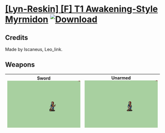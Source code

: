 # [\[Lyn-Reskin\] \[F\] T1 Awakening-Style Myrmidon](./) [![Download](https://img.shields.io/badge/Download-%5BLyn--Reskin%5D%20%5BF%5D%20T1%20Awakening-Style%20Myrmidon-red)](https://minhaskamal.github.io/DownGit/#/home?url=https://github.com/Klokinator/FE-Repo/tree/main/Battle%20Animations/Lords%20-%20FE6,%20FE7%20Types/%5BLyn-Reskin%5D%20%5BF%5D%20T1%20Awakening-Style%20Myrmidon)
## Credits

Made by Iscaneus, Leo_link.

## Weapons

| <b>Sword</b><br/><img alt="Sword animation" src="./1.%20Sword/Sword.gif"/> | <b>Unarmed</b><br/><img alt="Unarmed animation" src="./8.%20Unarmed/Unarmed.gif"/> |
| :---: | :---: |
